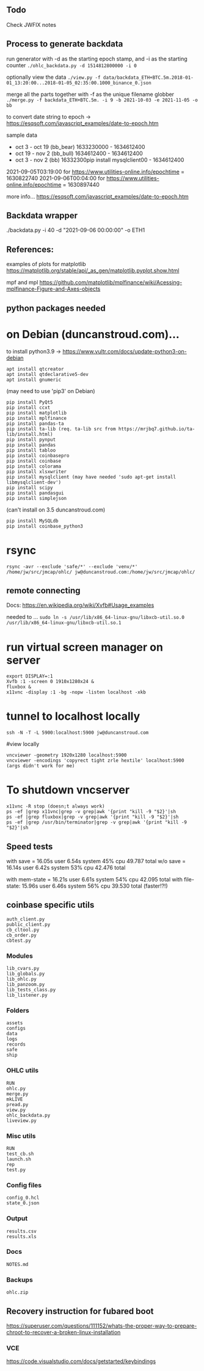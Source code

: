 ## Todo
Check JWFIX notes

## Process to generate backdata

run generator with -d as the starting epoch stamp, and -i as the starting counter
`./ohlc_backdata.py -d 1514812800000 -i 0`

optionally view the data
`./view.py -f data/backdata_ETH+BTC.5m.2018-01-01_13:20:00...2018-01-05_02:35:00.1000_binance_0.json`

merge all the parts together with -f as the unique filename globber
`./merge.py -f backdata_ETH+BTC.5m. -i 9 -b 2021-10-03 -e 2021-11-05 -o bb `


to convert date string to epoch -> https://esqsoft.com/javascript_examples/date-to-epoch.htm

sample data
- oct  3 - oct 19 (bb_bear) 1633230000 - 1634612400
- oct 19 - nov  2 (bb_bull) 1634612400 - 1634612400
- oct  3 - nov  2 (bb)      16332300pip install mysqlclient00 - 1634612400

2021-09-05T03:19:00 for https://www.utilities-online.info/epochtime = 1630822740
2021-09-06T00:04:00 for https://www.utilities-online.info/epochtime = 1630897440

more info...
    https://esqsoft.com/javascript_examples/date-to-epoch.htm


## Backdata wrapper
./backdata.py -i 40 -d "2021-09-06 00:00:00" -o ETH1


## References:

examples of plots for matplotlib
https://matplotlib.org/stable/api/_as_gen/matplotlib.pyplot.show.html

mpf and mpl
https://github.com/matplotlib/mplfinance/wiki/Acessing-mplfinance-Figure-and-Axes-objects


## python packages needed 

# on Debian (duncanstroud.com)...
to install python3.9 -> https://www.vultr.com/docs/update-python3-on-debian

```
apt install qtcreator
apt install qtdeclarative5-dev
apt install gnumeric
```
(may need to use 'pip3' on Debian)

```
pip install PyQt5
pip install ccxt
pip install matplotlib
pip install mplfinance
pip install pandas-ta 
pip install ta-lib (req. ta-lib src from https://mrjbq7.github.io/ta-lib/install.html)
pip install pynput
pip install pandas
pip install tabloo
pip install coinbasepro
pip install coinbase
pip install colorama
pip install xlsxwriter
pip install mysqlclient (may have needed 'sudo apt-get install libmysqlclient-dev')
pip install scipy
pip install pandasgui   
pip install simplejson
```
(can't install on 3.5 duncanstroud.com)

```
pip install MySQLdb
pip install coinbase_python3
```
# rsync
`rsync -avr --exclude 'safe/*' --exclude 'venv/*' /home/jw/src/jmcap/ohlc/ jw@duncanstroud.com:/home/jw/src/jmcap/ohlc/`

## remote connecting

Docs: https://en.wikipedia.org/wiki/Xvfb#Usage_examples

needed to ...
`sudo ln -s /usr/lib/x86_64-linux-gnu/libxcb-util.so.0 /usr/lib/x86_64-linux-gnu/libxcb-util.so.1`

# run virtual screen manager on server
```
export DISPLAY=:1
Xvfb :1 -screen 0 1910x1280x24 &
fluxbox &
x11vnc -display :1 -bg -nopw -listen localhost -xkb
```
# tunnel to localhost locally
`ssh -N -T -L 5900:localhost:5900 jw@duncanstroud.com`

#view locally 
```
vncviewer -geometry 1920x1280 localhost:5900
vncviewer -encodings 'copyrect tight zrle hextile' localhost:5900 (args didn't work for me)
```

# To shutdown vncserver
```
x11vnc -R stop (doesn;t always work)
ps -ef |grep x11vnc|grep -v grep|awk '{print "kill -9 "$2}'|sh
ps -ef |grep fluxbox|grep -v grep|awk '{print "kill -9 "$2}'|sh
ps -ef |grep /usr/bin/terminator|grep -v grep|awk '{print "kill -9 "$2}'|sh
```
## Speed tests

with save = 16.05s user 6.54s system 45% cpu 49.787 total
w/o save =  16.14s user 6.42s system 53% cpu 42.476 total

with mem-state = 16.21s user 6.61s system 54% cpu 42.095 total
with file-state: 15.96s user 6.46s system 56% cpu 39.530 total  (faster!?!)


## coinbase specific utils
```
auth_client.py
public_client.py
cb_cltool.py
cb_order.py
cbtest.py
```
### Modules
```
lib_cvars.py
lib_globals.py
lib_ohlc.py
lib_panzoom.py
lib_tests_class.py
lib_listener.py
```
### Folders
```
assets
configs
data
logs
records
safe
ship
```
### OHLC utils
```
RUN
ohlc.py
merge.py
mkLIVE
pread.py
view.py
ohlc_backdata.py
liveview.py
```
### Misc utils
```
RUN 
test_cb.sh
launch.sh
rep
test.py
```
### Config files
```
config_0.hcl
state_0.json
```
### Output
```
results.csv
results.xls
```
### Docs
```
NOTES.md
```

### Backups
```
ohlc.zip
```

## Recovery instruction for fubared boot
https://superuser.com/questions/111152/whats-the-proper-way-to-prepare-chroot-to-recover-a-broken-linux-installation

### VCE
https://code.visualstudio.com/docs/getstarted/keybindings
